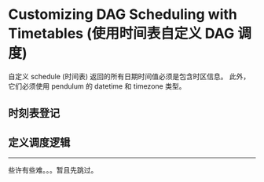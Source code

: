 # Customizing DAG Scheduling with Timetables (使用时间表自定义 DAG 调度)
自定义 schedule (时间表) 返回的所有日期时间值必须是包含时区信息。 此外，它们必须使用 pendulum 的 datetime 和 timezone 类型。

## 时刻表登记
## 定义调度逻辑

---
些许有些难。。。暂且先跳过。

